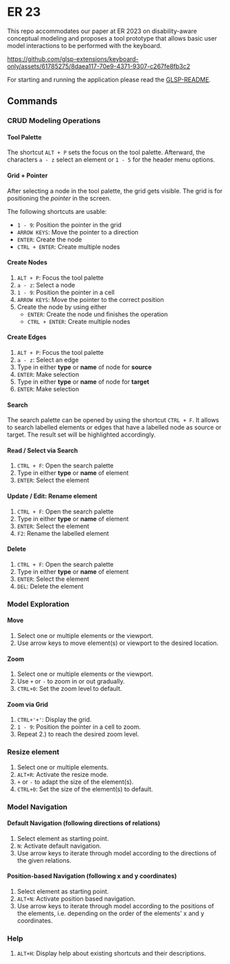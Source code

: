 # ER 23

This repo accommodates our paper at ER 2023 on disability-aware conceptual modeling and proposes a tool prototype that allows basic user model interactions to be performed with the keyboard.

https://github.com/glsp-extensions/keyboard-only/assets/61785275/8daea117-70e9-4371-9307-c267fe8fb3c2


For starting and running the application please read the [GLSP-README](./GLSP-README.md).

## Commands

### CRUD Modeling Operations

#### Tool Palette

The shortcut `ALT + P` sets the focus on the tool palette. Afterward, the characters `a - z` select an element or `1 - 5` for the header menu options.

#### Grid + Pointer

After selecting a node in the tool palette, the grid gets visible. The grid is for positioning the _pointer_ in the screen.

The following shortcuts are usable:

-   `1 - 9`: Position the pointer in the grid
-   `ARROW KEYS`: Move the pointer to a direction
-   `ENTER`: Create the node
-   `CTRL + ENTER`: Create multiple nodes

#### Create Nodes

1. `ALT + P`: Focus the tool palette
2. `a - z`: Select a node
3. `1 - 9`: Position the pointer in a cell
4. `ARROW KEYS`: Move the pointer to the correct position
5. Create the node by using either
    - `ENTER`: Create the node und finishes the operation
    - `CTRL + ENTER`: Create multiple nodes

#### Create Edges

1. `ALT + P`: Focus the tool palette
2. `a - z`: Select an edge
3. Type in either **type** or **name** of node for **source**
4. `ENTER`: Make selection
5. Type in either **type** or **name** of node for **target**
6. `ENTER`: Make selection

#### Search

The search palette can be opened by using the shortcut `CTRL + F`. It allows to search labelled elements or edges that have a labelled node as source or target. The result set will be highlighted accordingly.

#### Read / Select via Search

1. `CTRL + F`: Open the search palette
2. Type in either **type** or **name** of element
3. `ENTER`: Select the element

#### Update / Edit: Rename element

1. `CTRL + F`: Open the search palette
2. Type in either **type** or **name** of element
3. `ENTER`: Select the element
4. `F2`: Rename the labelled element

#### Delete

1. `CTRL + F`: Open the search palette
2. Type in either **type** or **name** of element
3. `ENTER`: Select the element
4. `DEL`: Delete the element

### Model Exploration

#### Move

1. Select one or multiple elements or the viewport.
2. Use arrow keys to move element(s) or viewport to the desired location.

#### Zoom

1. Select one or multiple elements or the viewport.
2. Use `+` or `-` to zoom in or out gradually.
3. `CTRL+0`: Set the zoom level to default.

#### Zoom via Grid

1. `CTRL+'+'`: Display the grid.
2. `1 - 9`: Position the pointer in a cell to zoom.
3. Repeat 2.) to reach the desired zoom level.

### Resize element

1. Select one or multiple elements.
2. `ALT+R`: Activate the resize mode.
3. `+` or `-` to adapt the size of the element(s).
4. `CTRL+0`: Set the size of the element(s) to default.

### Model Navigation

#### Default Navigation (following directions of relations)

1. Select element as starting point.
2. `N`: Activate default navigation.
3. Use arrow keys to iterate through model according to the directions of the given relations.

#### Position-based Navigation (following x and y coordinates)

1. Select element as starting point.
2. `ALT+N`: Activate position based navigation.
3. Use arrow keys to iterate through model according to the positions of the elements, i.e. depending on the order of the elements' x and y coordinates.

### Help

1. `ALT+H`: Display help about existing shortcuts and their descriptions.
